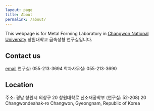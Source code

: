 ```yaml
---
layout: page
title: About
permalink: /about/
---
```


This webpage is for Metal Forming Laboratory in [Changwon National University](http://www.changwon.ac.kr)
창원대학교 금속성형 연구실입니다.


## Contact us
[email](mailto:yjeong@changwon.ac.kr)
연구실: 055-213-3694
학과사무실: 055-213-3690

## Location
주소: 경남 창원시 의창구 20 창원대학로 신소재공학부 (연구실: 52-208)
20 Changwondeahak-ro Changwon, Gyeongnam, Republic of Korea

